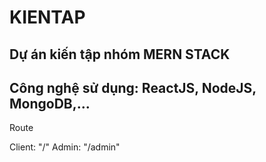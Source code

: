 # KIENTAP
Dự án kiến tập nhóm MERN STACK
---------------------------------------
Công nghệ sử dụng: ReactJS, NodeJS, MongoDB,...
---------------------------------------
Route

Client: "/"
Admin: "/admin"
